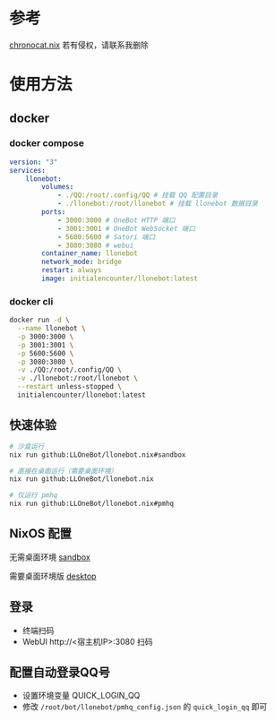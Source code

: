 # 参考

[chronocat.nix](https://github.com/Anillc/chronocat.nix) 若有侵权，请联系我删除


# 使用方法

## docker

### docker compose

```yaml
version: "3"
services:
    llonebot:
        volumes:
            - ./QQ:/root/.config/QQ # 挂载 QQ 配置目录
            - ./llonebot:/root/llonebot # 挂载 llonebot 数据目录
        ports:
            - 3000:3000 # OneBot HTTP 端口
            - 3001:3001 # OneBot WebSocket 端口
            - 5600:5600 # Satori 端口
            - 3080:3080 # webui
        container_name: llonebot
        network_mode: bridge
        restart: always
        image: initialencounter/llonebot:latest
```

### docker cli

```bash
docker run -d \
  --name llonebot \
  -p 3000:3000 \
  -p 3001:3001 \
  -p 5600:5600 \
  -p 3080:3080 \
  -v ./QQ:/root/.config/QQ \
  -v ./llonebot:/root/llonebot \
  --restart unless-stopped \
  initialencounter/llonebot:latest
```

## 快速体验

```bash
# 沙盒运行
nix run github:LLOneBot/llonebot.nix#sandbox

# 直接在桌面运行（需要桌面环境）
nix run github:LLOneBot/llonebot.nix

# 仅运行 pmhq
nix run github:LLOneBot/llonebot.nix#pmhq
```

## NixOS 配置

无需桌面环境
[sandbox](./examples/sandbox.nix)

需要桌面环境版
[desktop](./examples/sandbox.nix)

## 登录

- 终端扫码
- WebUI http://<宿主机IP>:3080 扫码

## 配置自动登录QQ号

- 设置环境变量 QUICK_LOGIN_QQ
- 修改 `/root/bot/llonebot/pmhq_config.json` 的 `quick_login_qq` 即可